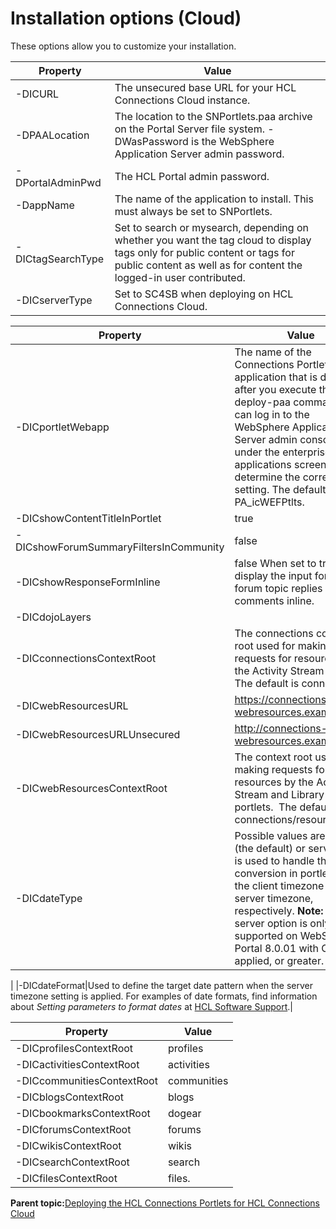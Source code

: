 # Installation options \(Cloud\) 

These options allow you to customize your installation.

|Property|Value|
|--------|-----|
|-DICURL|The unsecured base URL for your HCL Connections Cloud instance.|
|-DPAALocation|The location to the SNPortlets.paa archive on the Portal Server file system. -DWasPassword is the WebSphere Application Server admin password.|
|-DPortalAdminPwd|The HCL Portal admin password.|
|-DappName|The name of the application to install. This must always be set to SNPortlets.|
|-DICtagSearchType|Set to search or mysearch, depending on whether you want the tag cloud to display tags only for public content or tags for public content as well as for content the logged-in user contributed.|
|-DICserverType|Set to SC4SB when deploying on HCL Connections Cloud.|

|Property|Value|
|--------|-----|
|-DICportletWebapp|The name of the Connections Portlets web application that is deployed after you execute the deploy-paa command. You can log in to the WebSphere Application Server admin console under the enterprise applications screen to determine the correct setting. The default value is PA\_icWEFPtlts.|
|-DICshowContentTitleInPortlet|true|
|-DICshowForumSummaryFiltersInCommunity|false|
|-DICshowResponseFormInline|false When set to true, display the input form for forum topic replies and blog comments inline.|
|-DICdojoLayers| |
|-DICconnectionsContextRoot|The connections context root used for making requests for resources by the Activity Stream portlet.  The default is connections.|
|-DICwebResourcesURL|https://connections-webresources.example.com|
|-DICwebResourcesURLUnsecured|http://connections-webresources.example.com|
|-DICwebResourcesContextRoot|The context root used for making requests for resources by the Activity Stream and Library portlets.  The default is connections/resources.|
|-DICdateType|Possible values are client \(the default\) or server. This is used to handle the date conversion in portlets for the client timezone or server timezone, respectively. **Note:** The server option is only supported on WebSphere Portal 8.0.01 with CF12 applied, or greater.

|
|-DICdateFormat|Used to define the target date pattern when the server timezone setting is applied. For examples of date formats, find information about *Setting parameters to format dates* at [HCL Software Support](https://support.hcltechsw.com/csm).|

|Property|Value|
|--------|-----|
|-DICprofilesContextRoot|profiles|
|-DICactivitiesContextRoot|activities|
|-DICcommunitiesContextRoot|communities|
|-DICblogsContextRoot|blogs|
|-DICbookmarksContextRoot|dogear|
|-DICforumsContextRoot|forums|
|-DICwikisContextRoot|wikis|
|-DICsearchContextRoot|search|
|-DICfilesContextRoot|files.|

**Parent topic:**[Deploying the HCL Connections Portlets for HCL Connections Cloud ](../connect/c_connections_portlets_deploying_portlets_cc.md)

